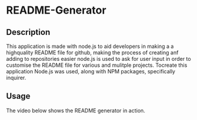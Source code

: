 # README-Generator

## Description

This application is made with node.js to aid developers in making a a highquality README file for github, making the process of creating anf adding to repositories easier
node.js is used to ask for user input in order to customise the README file for various and mulitple projects. Tocreate this application Node.js was used, along with NPM packages,
specifically inquirer. 


## Usage

The video below shows the README generator in action. 




